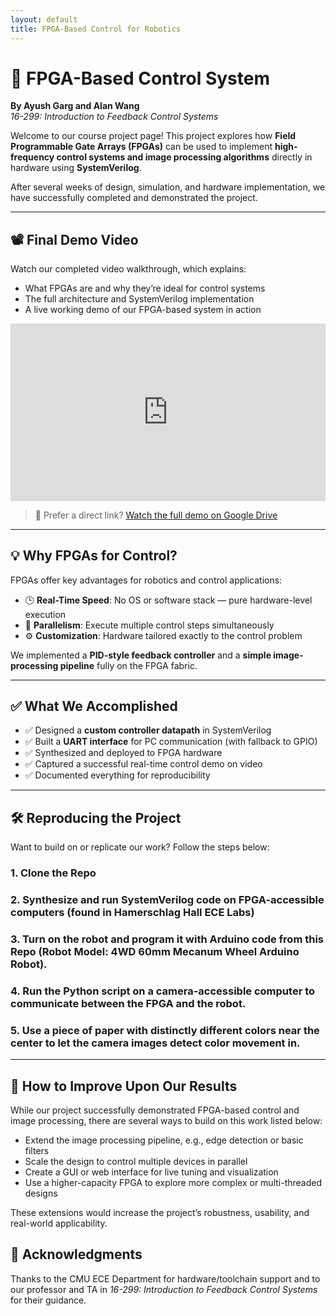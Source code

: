 ```yaml
---
layout: default
title: FPGA-Based Control for Robotics
---
```


# 🔧 FPGA-Based Control System

**By Ayush Garg and Alan Wang**  
_16-299: Introduction to Feedback Control Systems_

Welcome to our course project page! This project explores how **Field Programmable Gate Arrays (FPGAs)** can be used to implement **high-frequency control systems and image processing algorithms** directly in hardware using **SystemVerilog**.

After several weeks of design, simulation, and hardware implementation, we have successfully completed and demonstrated the project.

---

## 📽 Final Demo Video

Watch our completed video walkthrough, which explains:

- What FPGAs are and why they’re ideal for control systems  
- The full architecture and SystemVerilog implementation  
- A live working demo of our FPGA-based system in action

<div style="position: relative; padding-bottom: 56.25%; height: 0; overflow: hidden;">
  <iframe src="https://drive.google.com/file/d/1vkFJ1gqCDn_TWnkpy9AIMkSjLia_XL-l/preview" 
          style="position: absolute; top:0; left: 0; width: 100%; height: 100%;" 
          frameborder="0" allowfullscreen>
  </iframe>
</div>

> 🎥 Prefer a direct link? [Watch the full demo on Google Drive](https://drive.google.com/file/d/1vkFJ1gqCDn_TWnkpy9AIMkSjLia_XL-l/view)

---

## 💡 Why FPGAs for Control?

FPGAs offer key advantages for robotics and control applications:

- 🕒 **Real-Time Speed**: No OS or software stack — pure hardware-level execution  
- 🧠 **Parallelism**: Execute multiple control steps simultaneously  
- ⚙️ **Customization**: Hardware tailored exactly to the control problem

We implemented a **PID-style feedback controller** and a **simple image-processing pipeline** fully on the FPGA fabric.

---

## ✅ What We Accomplished

- ✅ Designed a **custom controller datapath** in SystemVerilog  
- ✅ Built a **UART interface** for PC communication (with fallback to GPIO)  
- ✅ Synthesized and deployed to FPGA hardware  
- ✅ Captured a successful real-time control demo on video  
- ✅ Documented everything for reproducibility

---

## 🛠 Reproducing the Project

Want to build on or replicate our work? Follow the steps below:

### 1. Clone the Repo
### 2. Synthesize and run SystemVerilog code on FPGA-accessible computers (found in Hamerschlag Hall ECE Labs)
### 3. Turn on the robot and program it with Arduino code from this Repo (Robot Model: 4WD 60mm Mecanum Wheel Arduino Robot).
### 4. Run the Python script on a camera-accessible computer to communicate between the FPGA and the robot.
### 5. Use a piece of paper with distinctly different colors near the center to let the camera images detect color movement in.

---

## 🧠 How to Improve Upon Our Results

While our project successfully demonstrated FPGA-based control and image processing, there are several ways to build on this work listed below:

- Extend the image processing pipeline, e.g., edge detection or basic filters
- Scale the design to control multiple devices in parallel
- Create a GUI or web interface for live tuning and visualization
- Use a higher-capacity FPGA to explore more complex or multi-threaded designs

These extensions would increase the project’s robustness, usability, and real-world applicability.

## 🙏 Acknowledgments

Thanks to the CMU ECE Department for hardware/toolchain support and to our professor and TA in _16-299: Introduction to Feedback Control Systems_ for their guidance.
